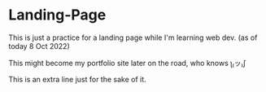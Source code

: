 # Landing-Page
This is just a practice for a landing page while I'm learning web dev. (as of today 8 Oct 2022)

This might become my portfolio site later on the road, who knows ʅ₍ッ₎ʃ

This is an extra line just for the sake of it.
